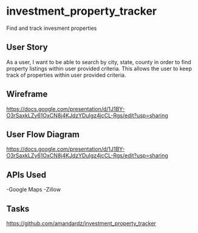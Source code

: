 # investment_property_tracker
Find and track invesment properties

## User Story
As a user, I want to be able to search by city, state, county in order to find property listings within user provided criteria.
This allows the user to keep track of properties within user provided criteria.

## Wireframe
https://docs.google.com/presentation/d/1J1BY-O3rSaxkLZy61OxCN8j4KJdzYDuIgz4jcCL-Rgs/edit?usp=sharing

## User Flow Diagram
https://docs.google.com/presentation/d/1J1BY-O3rSaxkLZy61OxCN8j4KJdzYDuIgz4jcCL-Rgs/edit?usp=sharing

## APIs Used
-Google Maps
-Zillow

## Tasks
https://github.com/amandardz/investment_property_tracker
